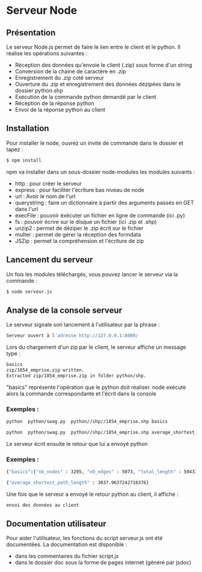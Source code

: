 # Serveur Node
## Présentation
Le serveur Node.js permet de faire le lien entre le client et le python.
Il réalise les opérations suivantes :

 - Réception des données qu'envoie le client (.zip) sous forme d'un string
 - Conversion de la chaine de caractère en .zip
 - Enregistrement du .zip coté serveur
 - Ouverture du .zip et enregistrement des données dézipées dans le dossier python.shp
 - Exécution de la commande python demandé par le client
 - Réception de la réponse python
 - Envoi de la réponse python au client

## Installation

Pour installer le node, ouvrez un invite de commande dans le dossier et tapez :

```sh
$ npm install
```

npm va installer dans un sous-dossier node-modules les modules suivants :

 -  http        : pour créer le serveur
 -  express     : pour faciliter l'écriture bas niveau de node
 -  url         : Avoir le nom de l'url
 -  querystring : faire un dictionnaire à partir des arguments passés en GET dans l'url
 -  execFile    : pouvoir éxécuter un fichier en ligne de commande (ici .py)
 -  fs          : pouvoir écrire sur le disque un fichier (ici .zip et .shp)
 -  unzip2      : permet de déziper le .zip écrit sur le fichier
 -  multer      : permet de gérer la réception des formdata
 -  JSZip       : permet la compréhension et l'écriture de zip

## Lancement du serveur

Un fois les modules téléchargés, vous pouvez lancer le serveur via la commande :

```sh
$ node serveur.js
```

## Analyse de la console serveur
Le serveur signale son lancement à l'utilisateur par la phrase :

```sh
Serveur ouvert à l'adresse http://127.0.0.1:8080/
```

Lors du chargement d'un zip par le client, le serveur affiche un message type :

```sh
basics
zip/1854_emprise.zip written.
Extracted zip/1854_emprise.zip in folder python/shp.
```
"basics" représente l'opération que le python doit réaliser.
node exécute alors la commande correspondante et l'écrit dans la console
### Exemples :
```sh
python  python/swag.py  python//shp//1854_emprise.shp basics
```
```sh
python  python/swag.py  python//shp//1854_emprise.shp average_shortest_path_length
```

Le serveur écrit ensuite le retour que lui a envoyé python
### Exemples :
```sh
{"basics":{"nb_nodes" : 3205, "nb_edges" : 5073, "total_length" : 504332}}
```
```sh
{"average_shortest_path_length" : 3037.9637242716376}
```
Une fois que le serveur a envoyé le retour python au client, il affiche :
```sh
envoi des données au client
```
## Documentation utilisateur
Pour aider l'utilisateur, les fonctions du script serveur.js ont été documentées.
La documentation est disponible :

-  dans les commentaires du fichier script.js
-  dans le dossier doc sous la forme de pages internet (généré par jsdoc)
